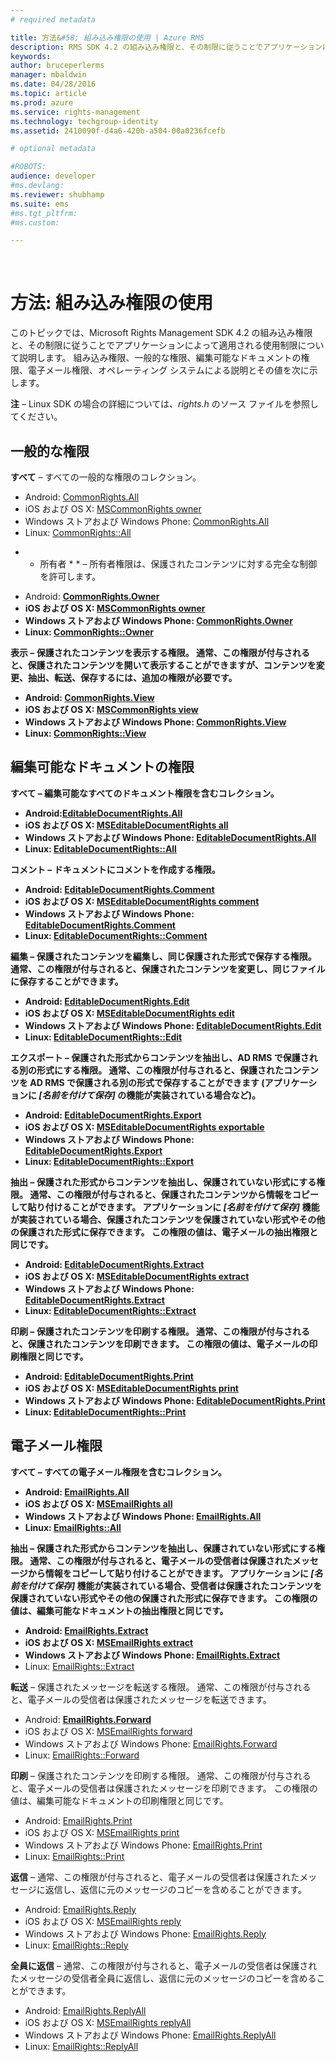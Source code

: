 ```yaml
---
# required metadata

title: 方法&#58; 組み込み権限の使用 | Azure RMS
description: RMS SDK 4.2 の組み込み権限と、その制限に従うことでアプリケーションによって適用される使用制限について説明します。
keywords:
author: bruceperlerms
manager: mbaldwin
ms.date: 04/28/2016
ms.topic: article
ms.prod: azure
ms.service: rights-management
ms.technology: techgroup-identity
ms.assetid: 2410090f-d4a6-420b-a504-00a0236fcefb

# optional metadata

#ROBOTS:
audience: developer
#ms.devlang:
ms.reviewer: shubhamp
ms.suite: ems
#ms.tgt_pltfrm:
#ms.custom:

---
```


﻿
# 方法: 組み込み権限の使用

このトピックでは、Microsoft Rights Management SDK 4.2 の組み込み権限と、その制限に従うことでアプリケーションによって適用される使用制限について説明します。 組み込み権限、一般的な権限、編集可能なドキュメントの権限、電子メール権限、オペレーティング システムによる説明とその値を次に示します。

**注** – Linux SDK の場合の詳細については、*rights.h* のソース ファイルを参照してください。

## 一般的な権限 ##

**すべて** – すべての一般的な権限のコレクション。
- Android: [CommonRights.All](/rights-management/sdk/4.2/api/android/commonrights#msipcthin2_commonrights_class_java_ALL)
- iOS および OS X: [MSCommonRights owner](/rights-management/sdk/4.2/api/iOS/mscommonrights#msipcthin2_mscommonrights_interface_objc___NSString__owner_)
- Windows ストアおよび Windows Phone: [CommonRights.All</strong>](/rights-management/sdk/4.2/api/winrt/commonrights#msipcthin2_commonrights)
- Linux: [CommonRights::All](http://azuread.github.io/rms-sdk-for-cpp/classrmscore_1_1modernapi_1_1CommonRights.html)

* * 所有者 * * – 所有者権限は、保護されたコンテンツに対する完全な制御を許可します。
- Android: [<strong>CommonRights.Owner](/rights-management/sdk/4.2/api/android/commonrights#msipcthin2_commonrights_class_java_Owner)
- iOS および OS X: [MSCommonRights owner](/rights-management/sdk/4.2/api/iOS/mscommonrights#msipcthin2_mscommonrights_interface_objc___NSString__owner_)
- Windows ストアおよび Windows Phone: [CommonRights.Owner](https://stage.docs.microsoft.com/en-us/rights-management/sdk/4.2/api/winrt/commonrights#msipcthin2_commonrights_owner)
- Linux: [CommonRights::Owner](http://azuread.github.io/rms-sdk-for-cpp/classrmscore_1_1modernapi_1_1CommonRights.html)

**表示** – 保護されたコンテンツを表示する権限。 通常、この権限が付与されると、保護されたコンテンツを開いて表示することができますが、コンテンツを変更、抽出、転送、保存するには、追加の権限が必要です。

- Android: [CommonRights.View](/rights-management/sdk/4.2/api/android/commonrights#msipcthin2_commonrights_class_java_View)
- iOS および OS X: [MSCommonRights view](/rights-management/sdk/4.2/api/iOS/mscommonrights#msipcthin2_mscommonrights_interface_objc___NSString__owner_)
- Windows ストアおよび Windows Phone: [CommonRights.View](/rights-management/sdk/4.2/api/android/commonrights#msipcthin2_commonrights_class_java_View)
- Linux: [CommonRights::View](http://azuread.github.io/rms-sdk-for-cpp/classrmscore_1_1modernapi_1_1CommonRights.html)</li>

 

## 編集可能なドキュメントの権限 ##
**すべて** – 編集可能なすべてのドキュメント権限を含むコレクション。
- Android:[EditableDocumentRights.All](/rights-management/sdk/4.2/api/android/editabledocumentrights#msipcthin2_editabledocumentrights_class_java_ALL)
- iOS および OS X: [MSEditableDocumentRights all](https://stage.docs.microsoft.com/en-us/rights-management/sdk/4.2/api/iOS/mseditabledocumentrights#msipcthin2_mseditabledocumentrights_interface_objc)
- Windows ストアおよび Windows Phone: [EditableDocumentRights.All](/rights-management/sdk/4.2/api/winrt/editabledocumentrights#msipcthin2_editabledocumentrights_all)
- Linux: [EditableDocumentRights::All](http://azuread.github.io/rms-sdk-for-cpp/classrmscore_1_1modernapi_1_1EditableDocumentRights.html)

**コメント** – ドキュメントにコメントを作成する権限。
- Android: [EditableDocumentRights.Comment](/rights-management/sdk/4.2/api/android/editabledocumentrights#msipcthin2_editabledocumentrights_class_java_Comment)
- iOS および OS X: [MSEditableDocumentRights comment](https://stage.docs.microsoft.com/en-us/rights-management/sdk/4.2/api/iOS/mseditabledocumentrights#msipcthin2_mseditabledocumentrights_interface_objc)
- Windows ストアおよび Windows Phone: [EditableDocumentRights.Comment](/rights-management/sdk/4.2/api/winrt/editabledocumentrights#msipcthin2_editabledocumentrights__comment)
- Linux: [EditableDocumentRights::Comment](http://azuread.github.io/rms-sdk-for-cpp/classrmscore_1_1modernapi_1_1EditableDocumentRights.html)

**編集** – 保護されたコンテンツを編集し、同じ保護された形式で保存する権限。 通常、この権限が付与されると、保護されたコンテンツを変更し、同じファイルに保存することができます。
- Android: [EditableDocumentRights.Edit](/rights-management/sdk/4.2/api/android/editabledocumentrights#msipcthin2_editabledocumentrights_class_java_Edit)
- iOS および OS X: [MSEditableDocumentRights edit](https://stage.docs.microsoft.com/en-us/rights-management/sdk/4.2/api/iOS/mseditabledocumentrights#msipcthin2_mseditabledocumentrights_interface_objc)
- Windows ストアおよび Windows Phone: [EditableDocumentRights.Edit](/rights-management/sdk/4.2/api/winrt/editabledocumentrights#msipcthin2_editabledocumentrights_edit)
- Linux: [EditableDocumentRights::Edit](http://azuread.github.io/rms-sdk-for-cpp/classrmscore_1_1modernapi_1_1EditableDocumentRights.html)

**エクスポート** – 保護された形式からコンテンツを抽出し、AD RMS で保護される別の形式にする権限。 通常、この権限が付与されると、保護されたコンテンツを AD RMS で保護される別の形式で保存することができます (アプリケーションに *[名前を付けて保存]* の機能が実装されている場合など)。

- Android: [EditableDocumentRights.Export](/rights-management/sdk/4.2/api/android/editabledocumentrights#msipcthin2_editabledocumentrights_class_java_Export)
- iOS および OS X: [MSEditableDocumentRights exportable](https://stage.docs.microsoft.com/en-us/rights-management/sdk/4.2/api/iOS/mseditabledocumentrights#msipcthin2_mseditabledocumentrights_interface_objc)
- Windows ストアおよび Windows Phone: [EditableDocumentRights.Export](/rights-management/sdk/4.2/api/winrt/editabledocumentrights#msipcthin2_editabledocumentrights_export)
- Linux: [EditableDocumentRights::Export](http://azuread.github.io/rms-sdk-for-cpp/classrmscore_1_1modernapi_1_1EditableDocumentRights.html)

**抽出** – 保護された形式からコンテンツを抽出し、保護されていない形式にする権限。 通常、この権限が付与されると、保護されたコンテンツから情報をコピーして貼り付けることができます。 アプリケーションに <em>[名前を付けて保存]</em> 機能が実装されている場合、保護されたコンテンツを保護されていない形式やその他の保護された形式に保存できます。 この権限の値は、電子メールの抽出権限と同じです。

- Android: [EditableDocumentRights.Extract](/rights-management/sdk/4.2/api/android/editabledocumentrights#msipcthin2_editabledocumentrights_class_java_Extract)
- iOS および OS X: [MSEditableDocumentRights extract](https://stage.docs.microsoft.com/en-us/rights-management/sdk/4.2/api/iOS/mseditabledocumentrights#msipcthin2_mseditabledocumentrights_interface_objc)
- Windows ストアおよび Windows Phone: [EditableDocumentRights.Extract](/rights-management/sdk/4.2/api/winrt/editabledocumentrights#msipcthin2_editabledocumentrights_extract)
- Linux: [EditableDocumentRights::Extract](http://azuread.github.io/rms-sdk-for-cpp/classrmscore_1_1modernapi_1_1EditableDocumentRights.html)

**印刷** – 保護されたコンテンツを印刷する権限。 通常、この権限が付与されると、保護されたコンテンツを印刷できます。 この権限の値は、電子メールの印刷権限と同じです。

- Android: [EditableDocumentRights.Print](/rights-management/sdk/4.2/api/android/editabledocumentrights#msipcthin2_editabledocumentrights_class_java_Print)
- iOS および OS X: [MSEditableDocumentRights print](https://stage.docs.microsoft.com/en-us/rights-management/sdk/4.2/api/iOS/mseditabledocumentrights#msipcthin2_mseditabledocumentrights_interface_objc)
- Windows ストアおよび Windows Phone: [EditableDocumentRights.Print](/rights-management/sdk/4.2/api/winrt/editabledocumentrights#msipcthin2_editabledocumentrights_print)
- Linux: [EditableDocumentRights::Print](http://azuread.github.io/rms-sdk-for-cpp/classrmscore_1_1modernapi_1_1EditableDocumentRights.html)

 

## 電子メール権限 ##

**すべて** – すべての電子メール権限を含むコレクション。
- Android: [EmailRights.All](/rights-management/sdk/4.2/api/android/emailrights#msipcthin2_emailrights_class_java_ALL)
- iOS および OS X: [MSEmailRights all](/rights-management/sdk/4.2/api/iOS/msemailrights#msipcthin2_msemailrights_interface_objc)
- Windows ストアおよび Windows Phone: [EmailRights.All](/rights-management/sdk/4.2/api/winrt/emailrights#msipcthin2_emailrights_all)
- Linux: [EmailRights::All](http://azuread.github.io/rms-sdk-for-cpp/classrmscore_1_1modernapi_1_1EmailRights.html)

**抽出** – 保護された形式からコンテンツを抽出し、保護されていない形式にする権限。 通常、この権限が付与されると、電子メールの受信者は保護されたメッセージから情報をコピーして貼り付けることができます。 アプリケーションに <em>[名前を付けて保存]</em> 機能が実装されている場合、受信者は保護されたコンテンツを保護されていない形式やその他の保護された形式に保存できます。 この権限の値は、編集可能なドキュメントの抽出権限と同じです。

- Android: [EmailRights.Extract](/rights-management/sdk/4.2/api/android/emailrights#msipcthin2_emailrights_class_java_Extract)
- iOS および OS X: [MSEmailRights extract](/rights-management/sdk/4.2/api/iOS/msemailrights#msipcthin2_msemailrights_interface_objc)
- Windows ストアおよび Windows Phone: [EmailRights.Extract</strong>](/rights-management/sdk/4.2/api/winrt/emailrights#msipcthin2_emailrights_extract)
- Linux: [EmailRights::Extract](http://azuread.github.io/rms-sdk-for-cpp/classrmscore_1_1modernapi_1_1EmailRights.html)

**転送** – 保護されたメッセージを転送する権限。 通常、この権限が付与されると、電子メールの受信者は保護されたメッセージを転送できます。
- Android: [<strong>EmailRights.Forward</strong>](/rights-management/sdk/4.2/api/android/emailrights#msipcthin2_emailrights_class_java_Forward)
- iOS および OS X: [MSEmailRights forward](/rights-management/sdk/4.2/api/iOS/msemailrights#msipcthin2_msemailrights_interface_objc)
- Windows ストアおよび Windows Phone: [EmailRights.Forward](/rights-management/sdk/4.2/api/winrt/emailrights#msipcthin2_emailrights_forward)
- Linux: [EmailRights::Forward](http://azuread.github.io/rms-sdk-for-cpp/classrmscore_1_1modernapi_1_1EmailRights.html)

**印刷** – 保護されたコンテンツを印刷する権限。 通常、この権限が付与されると、電子メールの受信者は保護されたメッセージを印刷できます。 この権限の値は、編集可能なドキュメントの印刷権限と同じです。

- Android: [EmailRights.Print](/rights-management/sdk/4.2/api/android/emailrights#msipcthin2_emailrights_class_java_Print)
- iOS および OS X: [MSEmailRights print](/rights-management/sdk/4.2/api/iOS/msemailrights#msipcthin2_msemailrights_interface_objc)
- Windows ストアおよび Windows Phone: [EmailRights.Print](/rights-management/sdk/4.2/api/winrt/emailrights#msipcthin2_emailrights_print)
- Linux: [EmailRights::Print](http://azuread.github.io/rms-sdk-for-cpp/classrmscore_1_1modernapi_1_1EmailRights.html)

**返信** – 通常、この権限が付与されると、電子メールの受信者は保護されたメッセージに返信し、返信に元のメッセージのコピーを含めることができます。

- Android: [EmailRights.Reply](/rights-management/sdk/4.2/api/android/emailrights#msipcthin2_emailrights_class_java_Reply)
- iOS および OS X: [MSEmailRights reply](/rights-management/sdk/4.2/api/iOS/msemailrights#msipcthin2_msemailrights_interface_objc)
- Windows ストアおよび Windows Phone: [EmailRights.Reply](/rights-management/sdk/4.2/api/winrt/emailrights#msipcthin2_emailrights_reply)
- Linux: [EmailRights::Reply](http://azuread.github.io/rms-sdk-for-cpp/classrmscore_1_1modernapi_1_1EmailRights.html)

**全員に返信** – 通常、この権限が付与されると、電子メールの受信者は保護されたメッセージの受信者全員に返信し、返信に元のメッセージのコピーを含めることができます。

- Android: [EmailRights.ReplyAll</strong>](/rights-management/sdk/4.2/api/android/emailrights#msipcthin2_emailrights_class_java_ReplyAll)
- iOS および OS X: [MSEmailRights replyAll](/rights-management/sdk/4.2/api/iOS/msemailrights#msipcthin2_msemailrights_interface_objc)
- Windows ストアおよび Windows Phone: [EmailRights.ReplyAll](/rights-management/sdk/4.2/api/winrt/emailrights#msipcthin2_emailrights_replyall)
- Linux: [EmailRights::ReplyAll](http://azuread.github.io/rms-sdk-for-cpp/classrmscore_1_1modernapi_1_1EmailRights.html)

 

 

 


<!--HONumber=Apr16_HO3-->



